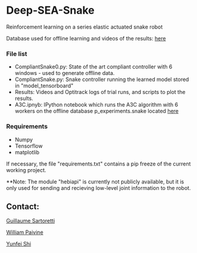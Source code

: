 # Deep-SEA-Snake
Reinforcement learning on a series elastic actuated snake robot

Database used for offline learning and videos of the results:
[here](https://drive.google.com/drive/folders/0B7U-QvG8MT1qdFhvYzRNVWtjQlk?usp=sharing)

### File list

- CompliantSnake0.py: State of the art compliant controller with 6 windows - used to
  generate offline data.
- CompliantSnake.py: Snake controller running the learned model stored in
  "model_tensorboard"
- Results: Videos and Optitrack logs of trial runs, and scripts to plot the
  results.
- A3C.ipnyb: IPython notebook which runs the A3C algorithm with 6 workers
  on the offline database p_experiments.snake located [here](https://drive.google.com/drive/folders/0B7U-QvG8MT1qdFhvYzRNVWtjQlk?usp=sharing)
### Requirements
- Numpy
- Tensorflow
- matplotlib

If necessary, the file "requirements.txt" contains a pip freeze of the
current working project.

**Note: The module "hebiapi" is currently not publicly available, but it is
only used for sending and recieving low-level joint information to the
robot.
## Contact:

[Guillaume Sartoretti](gsartore@andrew.cmu.edu)

[William Paivine](wjp@andrew.cmu.edu)

[Yunfei Shi](yunfei.shi@connect.polyu.hk)
